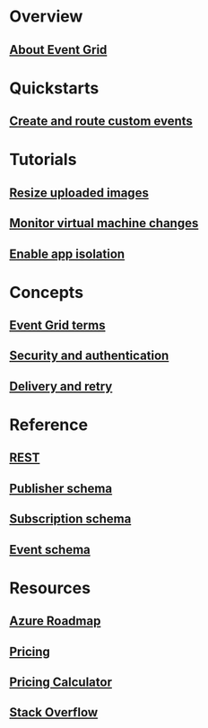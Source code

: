 # Overview
## [About Event Grid](overview.md)

# Quickstarts
## [Create and route custom events](custom-event-quickstart.md)

# Tutorials
## [Resize uploaded images]()
## [Monitor virtual machine changes](monitor-virtual-machine-changes-event-grid-logic-app.md)
## [Enable app isolation]()

# Concepts
## [Event Grid terms](concepts.md)
## [Security and authentication](security-authentication.md)
## [Delivery and retry](delivery-and-retry.md)

# Reference
## [REST]()
## [Publisher schema](publisher-registration-schema.md)
## [Subscription schema](subscription-creation-schema.md)
## [Event schema](event-schema.md)

# Resources
## [Azure Roadmap](https://azure.microsoft.com/roadmap/)
## [Pricing](https://azure.microsoft.com/pricing/details/event-grid/)
## [Pricing Calculator](https://azure.microsoft.com/pricing/calculator/)
## [Stack Overflow](http://stackoverflow.com/questions/tagged/azure-event-grid)